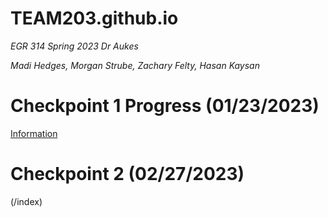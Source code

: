 # **TEAM203.github.io**

_EGR 314 Spring 2023 Dr Aukes_

_Madi Hedges, Morgan Strube, Zachary Felty, Hasan Kaysan_


# Checkpoint 1 Progress (01/23/2023) 
[Information](https://github.com/EGR-314-Team-203/egr-314-team-203.github.io/blob/d43bfb924f87346060e50686fa3fc662ec8faeb5/index.md)

# Checkpoint 2 (02/27/2023)
 (/index)
